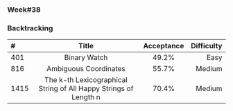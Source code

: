 
### Week#38
### Backtracking

| # | Title | Acceptance | Difficulty
| :------------ |:---------------:| :-----:| -----:|
| 401 | Binary Watch | 49.2%| Easy |
| 816 | Ambiguous Coordinates | 55.7% | Medium |
| 1415 | The k-th Lexicographical String of All Happy Strings of Length n | 70.4% | Medium |
